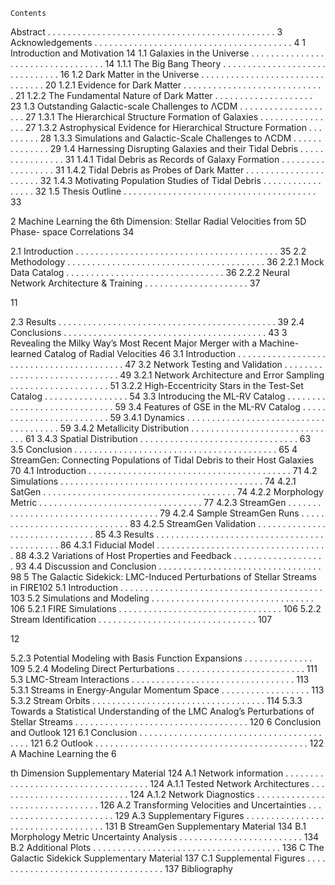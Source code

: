 	Contents

Abstract . . . . . . . . . . . . . . . . . . . . . . . . . . . . . . . . . . . . . . . . . . . . . . 3
Acknowledgements . . . . . . . . . . . . . . . . . . . . . . . . . . . . . . . . . . . . . . . . 4
1 Introduction and Motivation 14
1.1 Galaxies in the Universe . . . . . . . . . . . . . . . . . . . . . . . . . . . . . . . . . . 14
1.1.1 The Big Bang Theory . . . . . . . . . . . . . . . . . . . . . . . . . . . . . . . 16
1.2 Dark Matter in the Universe . . . . . . . . . . . . . . . . . . . . . . . . . . . . . . . . 20
1.2.1 Evidence for Dark Matter . . . . . . . . . . . . . . . . . . . . . . . . . . . . . 21
1.2.2 The Fundamental Nature of Dark Matter . . . . . . . . . . . . . . . . . . . . 23
1.3 Outstanding Galactic-scale Challenges to ΛCDM . . . . . . . . . . . . . . . . . . . . 27
1.3.1 The Hierarchical Structure Formation of Galaxies . . . . . . . . . . . . . . . . 27
1.3.2 Astrophysical Evidence for Hierarchical Structure Formation . . . . . . . . . 28
1.3.3 Simulations and Galactic-Scale Challenges to ΛCDM . . . . . . . . . . . . . . 29
1.4 Harnessing Disrupting Galaxies and their Tidal Debris . . . . . . . . . . . . . . . . 31
1.4.1 Tidal Debris as Records of Galaxy Formation . . . . . . . . . . . . . . . . . . 31
1.4.2 Tidal Debris as Probes of Dark Matter . . . . . . . . . . . . . . . . . . . . . . 32
1.4.3 Motivating Population Studies of Tidal Debris . . . . . . . . . . . . . . . . . 32
1.5 Thesis Outline . . . . . . . . . . . . . . . . . . . . . . . . . . . . . . . . . . . . . . . 33

2 Machine Learning the 6th Dimension: Stellar Radial Velocities from 5D Phase-
space Correlations 34

2.1 Introduction . . . . . . . . . . . . . . . . . . . . . . . . . . . . . . . . . . . . . . . . . 35
2.2 Methodology . . . . . . . . . . . . . . . . . . . . . . . . . . . . . . . . . . . . . . . . 36
2.2.1 Mock Data Catalog . . . . . . . . . . . . . . . . . . . . . . . . . . . . . . . . 36
2.2.2 Neural Network Architecture & Training . . . . . . . . . . . . . . . . . . . . . 37

11

2.3 Results . . . . . . . . . . . . . . . . . . . . . . . . . . . . . . . . . . . . . . . . . . . . 39
2.4 Conclusions . . . . . . . . . . . . . . . . . . . . . . . . . . . . . . . . . . . . . . . . . 43
3 Revealing the Milky Way’s Most Recent Major Merger with a Machine-learned
Catalog of Radial Velocities 46
3.1 Introduction . . . . . . . . . . . . . . . . . . . . . . . . . . . . . . . . . . . . . . . . . 47
3.2 Network Testing and Validation . . . . . . . . . . . . . . . . . . . . . . . . . . . . . . 49
3.2.1 Network Architecture and Error Sampling . . . . . . . . . . . . . . . . . . . . 51
3.2.2 High-Eccentricity Stars in the Test-Set Catalog . . . . . . . . . . . . . . . . . 54
3.3 Introducing the ML-RV Catalog . . . . . . . . . . . . . . . . . . . . . . . . . . . . . 59
3.4 Features of GSE in the ML-RV Catalog . . . . . . . . . . . . . . . . . . . . . . . . . 59
3.4.1 Dynamics . . . . . . . . . . . . . . . . . . . . . . . . . . . . . . . . . . . . . . 59
3.4.2 Metallicity Distribution . . . . . . . . . . . . . . . . . . . . . . . . . . . . . . 61
3.4.3 Spatial Distribution . . . . . . . . . . . . . . . . . . . . . . . . . . . . . . . . 63
3.5 Conclusion . . . . . . . . . . . . . . . . . . . . . . . . . . . . . . . . . . . . . . . . . 65
4 StreamGen: Connecting Populations of Tidal Debris to their Host Galaxies 70
4.1 Introduction . . . . . . . . . . . . . . . . . . . . . . . . . . . . . . . . . . . . . . . . . 71
4.2 Simulations . . . . . . . . . . . . . . . . . . . . . . . . . . . . . . . . . . . . . . . . . 74
4.2.1 SatGen . . . . . . . . . . . . . . . . . . . . . . . . . . . . . . . . . . . . . . . 74
4.2.2 Morphology Metric . . . . . . . . . . . . . . . . . . . . . . . . . . . . . . . . . 77
4.2.3 StreamGen . . . . . . . . . . . . . . . . . . . . . . . . . . . . . . . . . . . . . 79
4.2.4 Sample StreamGen Runs . . . . . . . . . . . . . . . . . . . . . . . . . . . . . 83
4.2.5 StreamGen Validation . . . . . . . . . . . . . . . . . . . . . . . . . . . . . . . 85
4.3 Results . . . . . . . . . . . . . . . . . . . . . . . . . . . . . . . . . . . . . . . . . . . . 86
4.3.1 Fiducial Model . . . . . . . . . . . . . . . . . . . . . . . . . . . . . . . . . . . 88
4.3.2 Variations of Host Properties and Feedback . . . . . . . . . . . . . . . . . . . 93
4.4 Discussion and Conclusion . . . . . . . . . . . . . . . . . . . . . . . . . . . . . . . . . 98
5 The Galactic Sidekick: LMC-Induced Perturbations of Stellar Streams in FIRE102
5.1 Introduction . . . . . . . . . . . . . . . . . . . . . . . . . . . . . . . . . . . . . . . . . 103
5.2 Simulations and Modeling . . . . . . . . . . . . . . . . . . . . . . . . . . . . . . . . . 106
5.2.1 FIRE Simulations . . . . . . . . . . . . . . . . . . . . . . . . . . . . . . . . . 106
5.2.2 Stream Identification . . . . . . . . . . . . . . . . . . . . . . . . . . . . . . . . 107

12

5.2.3 Potential Modeling with Basis Function Expansions . . . . . . . . . . . . . . 109
5.2.4 Modeling Direct Perturbations . . . . . . . . . . . . . . . . . . . . . . . . . . 111
5.3 LMC-Stream Interactions . . . . . . . . . . . . . . . . . . . . . . . . . . . . . . . . . 113
5.3.1 Streams in Energy-Angular Momentum Space . . . . . . . . . . . . . . . . . . 113
5.3.2 Stream Orbits . . . . . . . . . . . . . . . . . . . . . . . . . . . . . . . . . . . 114
5.3.3 Towards a Statistical Understanding of the LMC Analog’s Perturbations of
Stellar Streams . . . . . . . . . . . . . . . . . . . . . . . . . . . . . . . . . . . 120
6 Conclusion and Outlook 121
6.1 Conclusion . . . . . . . . . . . . . . . . . . . . . . . . . . . . . . . . . . . . . . . . . 121
6.2 Outlook . . . . . . . . . . . . . . . . . . . . . . . . . . . . . . . . . . . . . . . . . . . 122
A Machine Learning the 6

th Dimension Supplementary Material 124
A.1 Network information . . . . . . . . . . . . . . . . . . . . . . . . . . . . . . . . . . . . 124
A.1.1 Tested Network Architectures . . . . . . . . . . . . . . . . . . . . . . . . . . . 124
A.1.2 Network Diagnostics . . . . . . . . . . . . . . . . . . . . . . . . . . . . . . . . 126
A.2 Transforming Velocities and Uncertainties . . . . . . . . . . . . . . . . . . . . . . . . 129
A.3 Supplementary Figures . . . . . . . . . . . . . . . . . . . . . . . . . . . . . . . . . . . 131
B StreamGen Supplementary Material 134
B.1 Morphology Metric Uncertainty Analysis . . . . . . . . . . . . . . . . . . . . . . . . . 134
B.2 Additional Plots . . . . . . . . . . . . . . . . . . . . . . . . . . . . . . . . . . . . . . 136
C The Galactic Sidekick Supplementary Material 137
C.1 Supplemental Figures . . . . . . . . . . . . . . . . . . . . . . . . . . . . . . . . . . . 137
Bibliography
